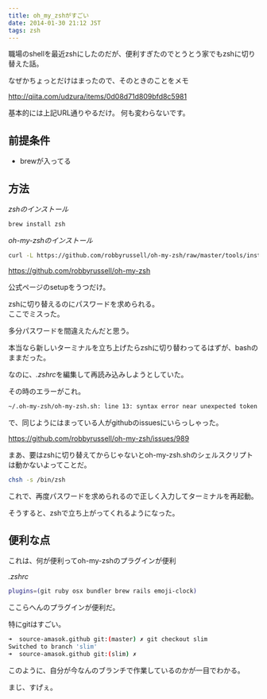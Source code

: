 ```yaml
---
title: oh_my_zshがすごい
date: 2014-01-30 21:12 JST
tags: zsh
---
```


職場のshellを最近zshにしたのだが、便利すぎたのでとうとう家でもzshに切り替えた話。

なぜかちょっとだけはまったので、そのときのことをメモ

http://qiita.com/udzura/items/0d08d71d809bfd8c5981

基本的には上記URL通りやるだけ。
何も変わらないです。


## 前提条件

 * brewが入ってる  

## 方法

*zshのインストール*  

~~~sh  
brew install zsh
~~~

*oh-my-zshのインストール*

~~~sh
curl -L https://github.com/robbyrussell/oh-my-zsh/raw/master/tools/install.sh | sh
~~~

https://github.com/robbyrussell/oh-my-zsh

公式ページのsetupをうつだけ。

zshに切り替えるのにパスワードを求められる。  
ここでミスった。

多分パスワードを間違えたんだと思う。

本当なら新しいターミナルを立ち上げたらzshに切り替わってるはずが、bashのままだった。


なのに、*.zshrc*を編集して再読み込みしようとしていた。

その時のエラーがこれ。

~~~sh
~/.oh-my-zsh/oh-my-zsh.sh: line 13: syntax error near unexpected token `('
~~~

で、同じようにはまっている人がgithubのissuesにいらっしゃった。

https://github.com/robbyrussell/oh-my-zsh/issues/989

まあ、要はzshに切り替えてからじゃないとoh-my-zsh.shのシェルスクリプトは動かないよってことだ。

~~~sh
chsh -s /bin/zsh
~~~

これで、再度パスワードを求められるので正しく入力してターミナルを再起動。

そうすると、zshで立ち上がってくれるようになった。

## 便利な点

これは、何が便利ってoh-my-zshのプラグインが便利

*.zshrc*

~~~sh
plugins=(git ruby osx bundler brew rails emoji-clock)
~~~

ここらへんのプラグインが便利だ。

特にgitはすごい。

~~~sh
➜  source-amasok.github git:(master) ✗ git checkout slim
Switched to branch 'slim'
➜  source-amasok.github git:(slim) ✗
~~~

このように、自分が今なんのブランチで作業しているのかが一目でわかる。

まじ、すげぇ。
